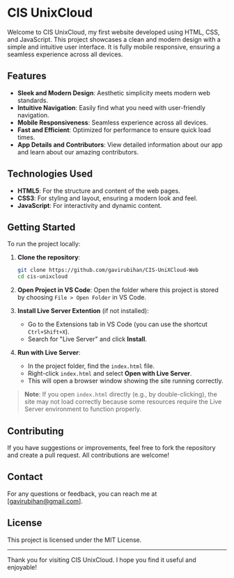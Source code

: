 # CIS UnixCloud

Welcome to CIS UnixCloud, my first website developed using HTML, CSS, and JavaScript. This project showcases a clean and modern design with a simple and intuitive user interface. It is fully mobile responsive, ensuring a seamless experience across all devices.

## Features

- **Sleek and Modern Design**: Aesthetic simplicity meets modern web standards.
- **Intuitive Navigation**: Easily find what you need with user-friendly navigation.
- **Mobile Responsiveness**: Seamless experience across all devices.
- **Fast and Efficient**: Optimized for performance to ensure quick load times.
- **App Details and Contributors**: View detailed information about our app and learn about our amazing contributors.

## Technologies Used

- **HTML5**: For the structure and content of the web pages.
- **CSS3**: For styling and layout, ensuring a modern look and feel.
- **JavaScript**: For interactivity and dynamic content.

## Getting Started

To run the project locally:

1. **Clone the repository**:
    ```bash
    git clone https://github.com/gavirubihan/CIS-UniXCloud-Web
    cd cis-unixcloud
    ```

2. **Open Project in VS Code**: Open the folder where this project is stored by choosing `File > Open Folder` in VS Code.

3. **Install Live Server Extention** (if not installed):
   - Go to the Extensions tab in VS Code (you can use the shortcut `Ctrl+Shift+X`).
   - Search for "Live Server" and click **Install**.
   
4. **Run with Live Server**:
   - In the project folder, find the `index.html` file.
   - Right-click `index.html` and select **Open with Live Server**.
   - This will open a browser window showing the site running correctly.
   
> **Note**: If you open `index.html` directly (e.g., by double-clicking), the site may not load correctly because some resources require the Live Server environment to function properly.


## Contributing

If you have suggestions or improvements, feel free to fork the repository and create a pull request. All contributions are welcome!

## Contact

For any questions or feedback, you can reach me at [gavirubihan@gmail.com].

## License

This project is licensed under the MIT License.

---

Thank you for visiting CIS UnixCloud. I hope you find it useful and enjoyable!
